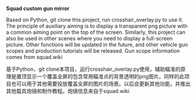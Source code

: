 **Squad custom gun mirror**

Based on Python, git clone this project, run crosshair_overlay.py to use it. The principle of auxiliary aiming is to display a transparent png picture with a common aiming point on the top of the screen. Similarly, this project can also be used in other scenes where you need to display a full-screen picture. Other functions will be updated in the future, and other vehicle gun scopes and production tutorials will be released. Gun scope information comes from squad.wiki

基于Python，git clone本项目，运行crosshair_overlay.py使用，辅助瞄准的原理是置顶显示一个覆盖全屏的包含常用瞄准点的背景透明的png图片。同样的此项目也可以用于其他需要投放覆盖全屏的图片的场景。以后会更新其他功能，并推出其他载具炮镜和制作教程。炮镜信息来自于squad.wiki
